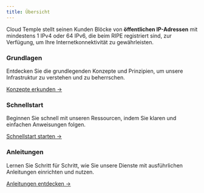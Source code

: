 ```yaml
---
title: Übersicht
---
```


Cloud Temple stellt seinen Kunden Blöcke von __öffentlichen IP-Adressen__ mit mindestens 1 IPv4 oder 64 IPv6, die beim RIPE registriert sind, zur Verfügung, um Ihre Internetkonnektivität zu gewährleisten.

<div className="card-grid">
  <div className="card">
    <h3>Grundlagen</h3>
    <p>Entdecken Sie die grundlegenden Konzepte und Prinzipien, um unsere Infrastruktur zu verstehen und zu beherrschen.</p>
    <a href="./internet/concepts" className="card-link">Konzepte erkunden &rarr;</a>
  </div>
  <div className="card">
    <h3>Schnellstart</h3>
    <p>Beginnen Sie schnell mit unseren Ressourcen, indem Sie klaren und einfachen Anweisungen folgen.</p>
    <a href="./internet/quickstart" className="card-link">Schnellstart starten &rarr;</a>
  </div>
    <div className="card">
    <h3>Anleitungen</h3>
    <p>Lernen Sie Schritt für Schritt, wie Sie unsere Dienste mit ausführlichen Anleitungen einrichten und nutzen.</p>
    <a href="./internet/tutorials" className="card-link">Anleitungen entdecken &rarr;</a>
  </div>
</div>
